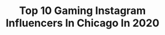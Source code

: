 ---
title: Top 10 Gaming Instagram Influencers In Chicago In 2020
description: >-
  Find top gaming Instagram influencers in Chicago in 2020. Most popular hashtags: #gaming #chicago #gamer #relax.
platform: Instagram
profiles:
  - username: "crumpitize_me"
    fullname: >-
      Monyett Crump
    location: "United States"
    followers: 14834
    engagement: 1520
    commentsToLikes: 0.030718
    id: ck9wi0f980a320j78d8nh4233
    verified: false
    hashtags: "#dancechoreographyscavengerhunt, #startinglineup, #playinside, #playfortheworld"
  - username: "deathbytoys"
    fullname: >-
      Dan Polydoris
    location: "United States"
    followers: 75021
    engagement: 597
    commentsToLikes: 0.024336
    id: ck6tp8k54ifl30j71l1r687pb
    verified: true
    hashtags: "#jasonalexander, #starwarsmeme, #porouswalker, #slasherfilm"
  - username: "shannonmaer"
    fullname: >-
      Shannon Maer - Artist
    location: "United States"
    followers: 13314
    engagement: 826
    commentsToLikes: 0.017497
    id: ck135oyig2i950i19mgjnl61x
    verified: false
    hashtags: "#blackwidow, #shield, #darkred, #1128"
  - username: "r4speed"
    fullname: >-
      | Official Page of R4SPEED |
    location: "United States"
    followers: 16022
    engagement: 200
    commentsToLikes: 0.019743
    id: ck0u7xkv3620i0i192oygj8w6
    verified: false
    hashtags: "#fh4drifting, #dodgechallenger, #gtavonline, #speedemon"
  - username: "fashion.and.spice"
    fullname: >-
      Peri Ponzio 💓
    location: "United States"
    followers: 51934
    engagement: 257
    commentsToLikes: 0.078082
    id: ck8t4qcj47p1n0j78czyxztzg
    verified: false
    hashtags: "#water, #makeupartist, #saturdaylife, #target"
  - username: "mrhuluhaslivesports"
    fullname: >-
      Mr. Hulu Has Live Sports
    location: "United States"
    followers: 18445
    engagement: 879
    commentsToLikes: 0.036715
    id: ck0vw02lxri4p0i19nwnm7ldp
    verified: true
    hashtags: "#takethatyulelog, #sundayfootball, #ramshouse, #neko"
  - username: "thinairtoday"
    fullname: >-
      Thin Air Today
    location: "United States"
    followers: 4154
    engagement: 3399
    commentsToLikes: 0.031494
    id: ck0vyxpxq6atq0i19ga8aiid9
    verified: false
    hashtags: "#jamaicabay, #christmas, #backup, #cleaning"
  - username: "thereallucasmccoy"
    fullname: >-
      James Clarke
    location: "United States"
    followers: 5214
    engagement: 643
    commentsToLikes: 0.027278
    id: ck8t3v21z4lot0j78n15pgee1
    verified: false
    hashtags: "#lukeskywalker, #fans, #enfysnest, #western"
  - username: "tallywood"
    fullname: >-
      
    location: "United States"
    followers: 127111
    engagement: 103
    commentsToLikes: 0.054777
    id: ck55jyp3ky2ug0i11uagxm2ks
    verified: true
    hashtags: "#blackmamba, #comment, #worldwide, #donuts"
  - username: "dora_panteli_"
    fullname: >-
      Dora Panteli🏀📊🎙🎓🎧✍🏻
    location: "United States"
    followers: 45370
    engagement: 1206
    commentsToLikes: 0.005976
    id: ck6tzs586bjfk0j71umrzvv1k
    verified: true
    hashtags: "#experts, #bosslady, #instafit, #statedepartment"
---